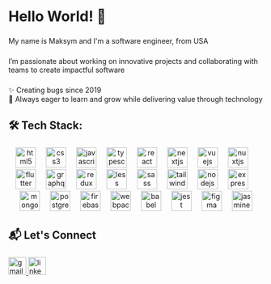 <h1 align="left">Hello World! 👋</h1>

###

<p align="left">My name is Maksym and I'm a software engineer, from USA</p>

###

<p align="left">I’m passionate about working on innovative projects and collaborating with teams to create impactful software</p>

###

<p align="left">✨ Creating bugs since 2019<br>🎯 Always eager to learn and grow while delivering value through technology</p>

###

<h2 align="left">🛠 Tech Stack:</h2>

###

<div align="center">
  <img src="https://img.shields.io/badge/HTML5-%23E34F26?style=for-the-badge&logo=html5&logoColor=white" height="40" alt="html5 logo" />
  <img width="12" />
  <img src="https://img.shields.io/badge/CSS3-%231572B6?style=for-the-badge&logo=css3&logoColor=white" height="40" alt="css3 logo" />
  <img width="12" />
  <img src="https://img.shields.io/badge/JavaScript-%23F7DF1E?style=for-the-badge&logo=javascript&logoColor=white" height="40" alt="javascript logo" />
  <img width="12" />
  <img src="https://img.shields.io/badge/TypeScript-%233178C6?style=for-the-badge&logo=typescript&logoColor=white" height="40" alt="typescript logo" />
  <img width="12" />
  <img src="https://img.shields.io/badge/React-%2361DAFB?style=for-the-badge&logo=react&logoColor=white" height="40" alt="react logo" />
  <img width="12" />
  <img src="https://img.shields.io/badge/Next.js-%23000000?style=for-the-badge&logo=next.js&logoColor=white" height="40" alt="nextjs logo" />
  <img width="12" />
  <img src="https://img.shields.io/badge/Vue.js-%234FC08D?style=for-the-badge&logo=vue.js&logoColor=white" height="40" alt="vuejs logo" />
  <img width="12" />
  <img src="https://img.shields.io/badge/Nuxt.js-%2332498C?style=for-the-badge&logo=nuxt.js&logoColor=white" height="40" alt="nuxtjs logo" />
  <img width="12" />
  <img src="https://img.shields.io/badge/Flutter-%2302565F?style=for-the-badge&logo=flutter&logoColor=white" height="40" alt="flutter logo" />
  <img width="12" />
  <img src="https://img.shields.io/badge/GraphQL-%23E10098?style=for-the-badge&logo=graphql&logoColor=white" height="40" alt="graphql logo" />
  <img width="12" />
  <img src="https://img.shields.io/badge/Redux-%23076493?style=for-the-badge&logo=redux&logoColor=white" height="40" alt="redux logo" />
  <img width="12" />
  <img src="https://img.shields.io/badge/LESS-%231D365D?style=for-the-badge&logo=less&logoColor=white" height="40" alt="less logo" />
  <img width="12" />
  <img src="https://img.shields.io/badge/SASS-%23CC6699?style=for-the-badge&logo=sass&logoColor=white" height="40" alt="sass logo" />
  <img width="12" />
  <img src="https://img.shields.io/badge/TailwindCSS-%2338B2AC?style=for-the-badge&logo=tailwindcss&logoColor=white" height="40" alt="tailwindcss logo" />
  <img width="12" />
  <img src="https://img.shields.io/badge/Node.js-%23339933?style=for-the-badge&logo=node.js&logoColor=white" height="40" alt="nodejs logo" />
  <img width="12" />
  <img src="https://img.shields.io/badge/Express.js-%23000000?style=for-the-badge&logo=express&logoColor=white" height="40" alt="express logo" />
  <img width="12" />
  <img src="https://img.shields.io/badge/MongoDB-%2347A248?style=for-the-badge&logo=mongodb&logoColor=white" height="40" alt="mongodb logo" />
  <img width="12" />
  <img src="https://img.shields.io/badge/PostgreSQL-%2331575C?style=for-the-badge&logo=postgresql&logoColor=white" height="40" alt="postgresql logo" />
  <img width="12" />
  <img src="https://img.shields.io/badge/Firebase-%23FFCA28?style=for-the-badge&logo=firebase&logoColor=white" height="40" alt="firebase logo" />
  <img width="12" />
  <img src="https://img.shields.io/badge/Webpack-%238DD6F9?style=for-the-badge&logo=webpack&logoColor=white" height="40" alt="webpack logo" />
  <img width="12" />
  <img src="https://img.shields.io/badge/Babel-%23F9DC3E?style=for-the-badge&logo=babel&logoColor=white" height="40" alt="babel logo" />
  <img width="12" />
  <img src="https://img.shields.io/badge/Jest-%23C21325?style=for-the-badge&logo=jest&logoColor=white" height="40" alt="jest logo" />
  <img width="12" />
  <img src="https://img.shields.io/badge/Figma-%23F24E1E?style=for-the-badge&logo=figma&logoColor=white" height="40" alt="figma logo" />
  <img width="12" />
  <img src="https://img.shields.io/badge/Jasmine-%23C21325?style=for-the-badge&logo=jasmine&logoColor=white" height="40" alt="jasmine logo" />
</div>


###

<h2 align="left">📬 Let's Connect</h2>

###

<div align="left">
  <a href="mailto:mfedorenko16@gmail.com" target="_blank">
    <img src="https://img.shields.io/static/v1?message=Gmail&logo=gmail&label=&color=D14836&logoColor=white&style=for-the-badge" height="35" alt="gmail logo" />
  </a>
  <a href="https://www.linkedin.com/in/maksym-fedorenko/" target="_blank">
    <img src="https://img.shields.io/static/v1?message=LinkedIn&logo=linkedin&label=&color=0077B5&logoColor=white&style=for-the-badge" height="35" alt="linkedin logo" />
  </a>
</div>

###


